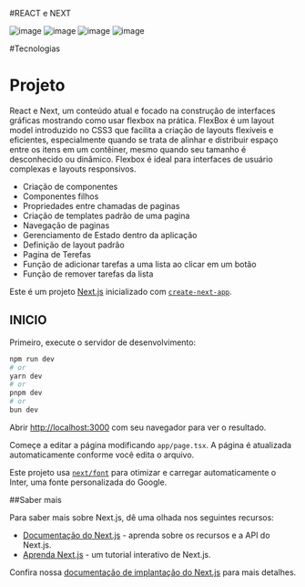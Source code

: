 #REACT e NEXT

![image](https://github.com/user-attachments/assets/1c6ce717-730a-4089-93a1-beb47cec8067)
![image](https://github.com/user-attachments/assets/6d1bf30b-c56f-4898-940b-c4e864004e18)
![image](https://github.com/user-attachments/assets/5979b031-928d-41c1-b600-8f26d7dc0272)
![image](https://github.com/user-attachments/assets/5130b67b-fe64-4a4f-9d9e-146bd559bfa3)

#Tecnologias

# Projeto

React e Next, um conteúdo atual e focado na construção de interfaces gráficas mostrando como usar flexbox na prática.
FlexBox é um layout model introduzido no CSS3 que facilita a criação de layouts flexíveis e eficientes, especialmente quando se trata de alinhar e distribuir espaço entre os itens em um contêiner, mesmo quando seu tamanho é desconhecido ou dinâmico. Flexbox é ideal para interfaces de usuário complexas e layouts responsivos.

- Criação de componentes
- Componentes filhos
- Propriedades entre chamadas de paginas 
- Criação de templates padrão de uma pagina
- Navegação de paginas
- Gerenciamento de Estado dentro da aplicação
- Definição de layout padrão
- Pagina de Terefas
- Função de adicionar tarefas a uma lista ao clicar em um botão
- Função de remover tarefas da lista


Este é um projeto [Next.js](https://nextjs.org/) inicializado com [`create-next-app`](https://github.com/vercel/next.js/tree/canary/packages/create-next-app).

## INICIO

Primeiro, execute o servidor de desenvolvimento:

```bash
npm run dev
# or
yarn dev
# or
pnpm dev
# or
bun dev
```
Abrir [http://localhost:3000](http://localhost:3000) com seu navegador para ver o resultado.

Começe a editar a página modificando `app/page.tsx`. A página é atualizada automaticamente conforme você edita o arquivo.

Este projeto usa [`next/font`](https://nextjs.org/docs/basic-features/font-optimization) para otimizar e carregar automaticamente o Inter, uma fonte personalizada do Google.

##Saber mais 

Para saber mais sobre Next.js, dê uma olhada nos seguintes recursos: 

- [Documentação do Next.js](https://nextjs.org/docs) - aprenda sobre os recursos e a API do Next.js.
- [Aprenda Next.js](https://nextjs.org/learn) - um tutorial interativo de Next.js.

Confira nossa [documentação de implantação do Next.js](https://nextjs.org/docs/deployment) para mais detalhes.
